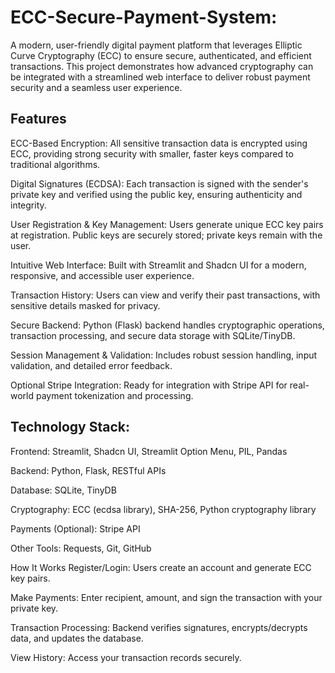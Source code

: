 # ECC-Secure-Payment-System: #

A modern, user-friendly digital payment platform that leverages Elliptic Curve Cryptography (ECC) to ensure secure, authenticated, and efficient transactions. This project demonstrates how advanced cryptography can be integrated with a streamlined web interface to deliver robust payment security and a seamless user experience.

## Features ##
ECC-Based Encryption: All sensitive transaction data is encrypted using ECC, providing strong security with smaller, faster keys compared to traditional algorithms.

Digital Signatures (ECDSA): Each transaction is signed with the sender's private key and verified using the public key, ensuring authenticity and integrity.

User Registration & Key Management: Users generate unique ECC key pairs at registration. Public keys are securely stored; private keys remain with the user.

Intuitive Web Interface: Built with Streamlit and Shadcn UI for a modern, responsive, and accessible user experience.

Transaction History: Users can view and verify their past transactions, with sensitive details masked for privacy.

Secure Backend: Python (Flask) backend handles cryptographic operations, transaction processing, and secure data storage with SQLite/TinyDB.

Session Management & Validation: Includes robust session handling, input validation, and detailed error feedback.

Optional Stripe Integration: Ready for integration with Stripe API for real-world payment tokenization and processing.


## Technology Stack: ##
Frontend: Streamlit, Shadcn UI, Streamlit Option Menu, PIL, Pandas

Backend: Python, Flask, RESTful APIs

Database: SQLite, TinyDB

Cryptography: ECC (ecdsa library), SHA-256, Python cryptography library

Payments (Optional): Stripe API

Other Tools: Requests, Git, GitHub

How It Works
Register/Login: Users create an account and generate ECC key pairs.

Make Payments: Enter recipient, amount, and sign the transaction with your private key.

Transaction Processing: Backend verifies signatures, encrypts/decrypts data, and updates the database.

View History: Access your transaction records securely.
